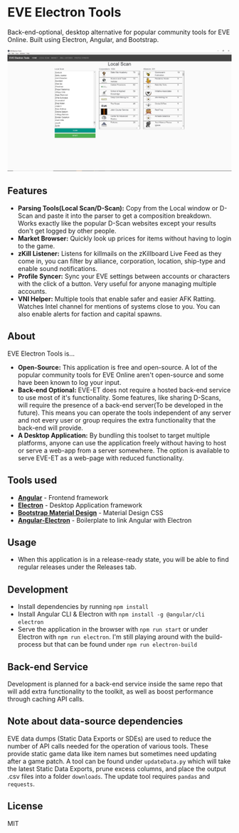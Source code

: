 # EVE Electron Tools

Back-end-optional, desktop alternative for popular community tools for EVE Online. Built using Electron, Angular, and Bootstrap.


![](preview.jpg?raw=true)

## Features

- **Parsing Tools(Local Scan/D-Scan):** Copy from the Local window or D-Scan and paste it into the parser to get a composition breakdown. Works exactly like the popular D-Scan websites except your results don't get logged by other people.
- **Market Browser:** Quickly look up prices for items without having to login to the game.
- **zKill Listener:** Listens for killmails on the zKillboard Live Feed as they come in, you can filter by alliance, corporation, location, ship-type and enable sound notifications.
- **Profile Syncer:** Sync your EVE settings between accounts or characters with the click of a button. Very useful for anyone managing multiple accounts.
- **VNI Helper:** Multiple tools that enable safer and easier AFK Ratting. Watches Intel channel for mentions of systems close to you. You can also enable alerts for faction and capital spawns.

## About

EVE Electron Tools is...
- **Open-Source:** This application is free and open-source. A lot of the popular community tools for EVE Online aren't open-source and some have been known to log your input.
- **Back-end Optional:** EVE-ET does not require a hosted back-end service to use most of it's functionality. Some features, like sharing D-Scans, will require the presence of a back-end server(To be developed in the future). This means you can operate the tools independent of any server and not every user or group requires the extra functionality that the back-end will provide.
- **A Desktop Application:** By bundling this toolset to target multiple platforms, anyone can use the application freely without having to host or serve a web-app from a server somewhere. The option is available to serve EVE-ET as a web-page with reduced functionality.

## Tools used

- **[Angular](https://github.com/angular/angular)** - Frontend framework
- **[Electron](https://github.com/electron/electron)** - Desktop Application framework
- **[Bootstrap Material Design](https://github.com/FezVrasta/bootstrap-material-design)** - Material Design CSS
- **[Angular-Electron](https://github.com/maximegris/angular-electron)** - Boilerplate to link Angular with Electron


## Usage

- When this application is in a release-ready state, you will be able to find regular releases under the Releases tab.

## Development

- Install dependencies by running `npm install`
- Install Angular CLI & Electron with `npm install -g @angular/cli electron`
- Serve the application in the browser with `npm run start` or under Electron with `npm run electron`. I'm still playing around with the build-process but that can be found under `npm run electron-build`

## Back-end Service

Development is planned for a back-end service inside the same repo that will add extra functionality to the toolkit, as well as boost performance through caching API calls.

## Note about data-source dependencies

EVE data dumps (Static Data Exports or SDEs) are used to reduce the number of API calls needed for the operation of various tools. These provide static game data like item names but sometimes need updating after a game patch. A tool can be found under `updateData.py` which will take the latest Static Data Exports, prune excess columns, and place the output .csv files into a folder `downloads`. The update tool requires `pandas` and `requests`.

License
----
MIT
